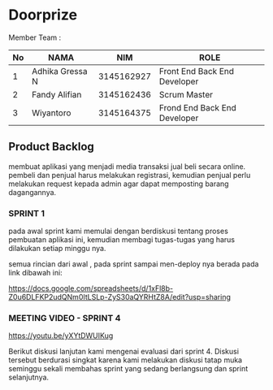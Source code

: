 # Doorprize

Member Team : 

| No | NAMA               | NIM        | ROLE                         |
|----|--------------------|------------|------------------------------|
| 1  | Adhika Gressa N    | 3145162927 | Front End Back End Developer |
| 2  | Fandy Alifian      | 3145162436 | Scrum Master                 |
| 3  | Wiyantoro          | 3145164375 | Frond End Back End Developer |

## Product Backlog

  membuat aplikasi yang menjadi media transaksi jual beli secara online.
  pembeli dan penjual harus melakukan registrasi, kemudian penjual perlu melakukan request kepada admin agar dapat memposting barang dagangannya.
  
### SPRINT 1
  pada awal sprint kami memulai dengan berdiskusi tentang proses pembuatan aplikasi ini, kemudian membagi tugas-tugas yang harus dilakukan setiap minggu nya.

semua rincian dari awal , pada sprint sampai men-deploy nya berada pada link dibawah ini:

https://docs.google.com/spreadsheets/d/1xFl8b-Z0u6DLFKP2udQNm0ItLSLp-ZyS30aQYRHtZ8A/edit?usp=sharing

### MEETING VIDEO - SPRINT 4
https://youtu.be/yXYtDWUIKug

  Berikut diskusi lanjutan kami mengenai evaluasi dari sprint 4. Diskusi tersebut berdurasi singkat karena kami melakukan diskusi tatap muka seminggu sekali membahas sprint yang sedang berlangsung dan sprint selanjutnya.


